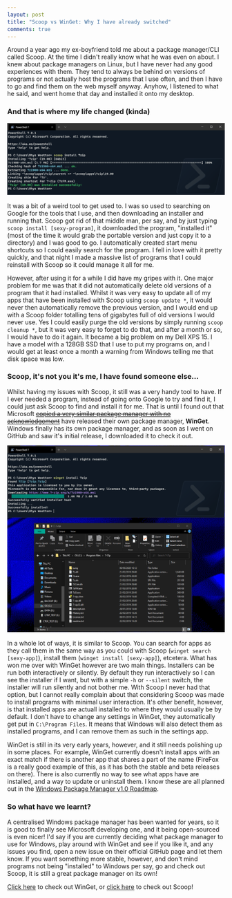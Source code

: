 ```yaml
---
layout: post
title: "Scoop vs WinGet: Why I have already switched"
comments: true
---
```


Around a year ago my ex-boyfriend told me about a package manager/CLI called Scoop. At the time I didn't really know what he was even on about. I knew about package managers on Linux, but I have never had any good experiences with them. They tend to always be behind on versions of programs or not actually host the programs that I use often, and then I have to go and find them on the web myself anyway. Anyhow, I listened to what he said, and went home that day and installed it onto my desktop.

### And that is where my life changed (kinda)

![Image of Scoop Package Manager installing 7-Zip](https://raw.githubusercontent.com/rhys-wootton/blog/master/assets/images/2020-06-06/scoop.png "Look it installed 7-Zip for me!")

It was a bit of a weird tool to get used to. I was so used to searching on Google for the tools that I use, and then downloading an installer and running that. Scoop got rid of that middle man, per say, and by just typing `scoop install [sexy-program]`, it downloaded the program, "installed it" (most of the time it would grab the portable version and just copy it to a directory) and I was good to go. I automatically created start menu shortcuts so I could easily search for the program. I fell in love with it pretty quickly, and that night I made a massive list of programs that I could reinstall with Scoop so it could manage it all for me.

However, after using it for a while I did have my gripes with it. One major problem for me was that it did not automatically delete old versions of a program that it had installed. Whilst it was very easy to update all of my apps that have been installed with Scoop using `scoop update *`, it would never then automatically remove the previous version, and I would end up with a Scoop folder totalling tens of gigabytes full of old versions I would never use. Yes I could easily purge the old versions by simply running `scoop cleanup *`, but it was very easy to forget to do that, and after a month or so, I would have to do it again. It became a big problem on my Dell XPS 15. I have a model with a 128GB SSD that I use to put my programs on, and I would get at least once a month a warning from Windows telling me that disk space was low. 

### Scoop, it's not you it's me, I have found someone else...

Whilst having my issues with Scoop, it still was a very handy tool to have. If I ever needed a program, instead of going onto Google to try and find it, I could just ask Scoop to find and install it for me. That is until I found out that Microsoft ~~[copied a very similar package manager with no acknowledgement](https://www.theverge.com/2020/6/2/21277863/microsoft-winget-windows-package-manager-appget-response-credit-comment)~~ have released their own package manager, **WinGet**. Windows finally has its own package manager, and as soon as I went on GitHub and saw it's initial release, I downloaded it to check it out.

![Image of Windows Package Manager installing 7-Zip](https://raw.githubusercontent.com/rhys-wootton/blog/master/assets/images/2020-06-06/winget.png "Look it installed 7-Zip for me, but into its proper location for a program!")

In a whole lot of ways, it is similar to Scoop. You can search for apps as they call them in the same way as you could with Scoop (`winget search [sexy-app]`), install them (`winget install [sexy-app]`), etcetera. What has won me over with WinGet however are two main things. Installers can be run both interactively or silently. By default they run interactively so I can see the installer if I want, but with a simple `-h` or `--silent` switch, the installer will run silently and not bother me. With Scoop I never had that option, but I cannot really complain about that considering Scoop was made to install programs with minimal user interaction. It's other benefit, however, is that installed apps are actuall installed to where they would usually be by default. I don't have to change any settings in WinGet, they automatically get put in `C:\Program Files`. It means that Windows will also detect them as installed programs, and I can remove them as such in the settings app. 

WinGet is still in its very early years, however, and it still needs polishing up in some places. For example, WinGet currently doesn't install apps with an exact match if there is another app that shares a part of the name (FireFox is a really good example of this, as it has both the stable and beta releases on there). There is also currently no way to see what apps have are installed, and a way to update or uninstall them. I know these are all planned out in the [Windows Package Manager v1.0 Roadmap](https://github.com/microsoft/winget-cli/blob/master/doc/windows-package-manager-v1-roadmap.md).

### So what have we learnt?

A centralised Windows package manager has been wanted for years, so it is good to finally see Microsoft developing one, and it being open-sourced is even nicer! I'd say if you are currently deciding what package manager to use for Windows, play around with WinGet and see if you like it, and any issues you find, open a new issue on their official GitHub page and let them know. If you want something more stable, however, and don't mind programs not being "installed" to Windows per say, go and check out Scoop, it is still a great package manager on its own!

[Click here](https://github.com/microsoft/winget-cli) to check out WinGet, or [click here](https://scoop.sh/) to check out Scoop!